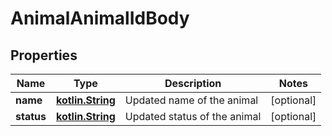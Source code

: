 # AnimalAnimalIdBody

## Properties
Name | Type | Description | Notes
------------ | ------------- | ------------- | -------------
**name** | [**kotlin.String**](.md) | Updated name of the animal |  [optional]
**status** | [**kotlin.String**](.md) | Updated status of the animal |  [optional]
